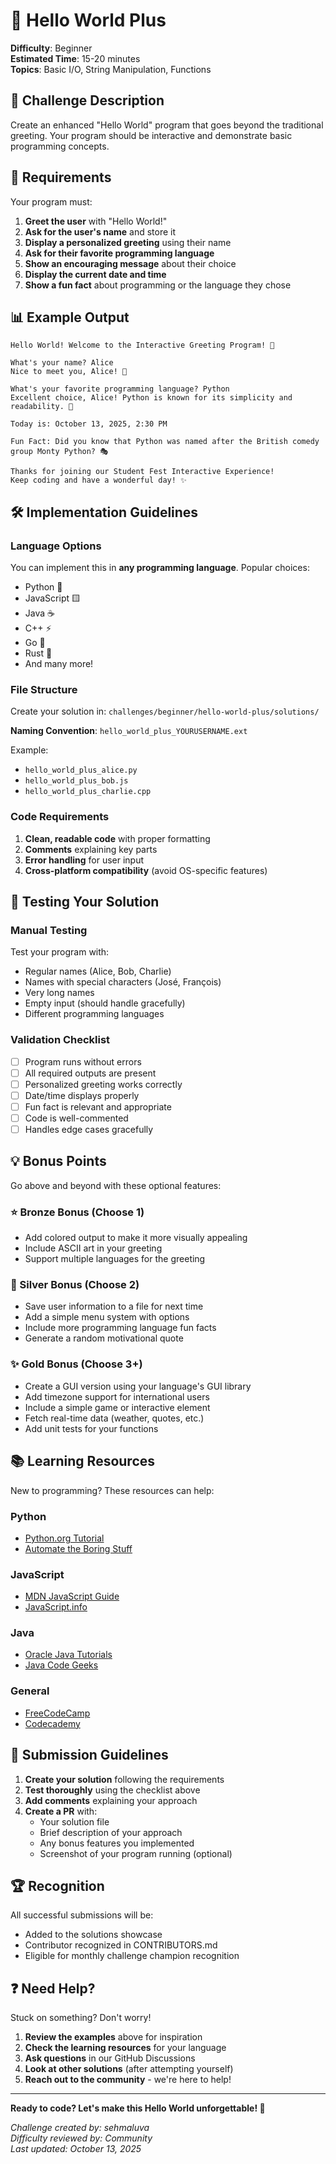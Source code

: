 # 🌱 Hello World Plus

**Difficulty**: Beginner  
**Estimated Time**: 15-20 minutes  
**Topics**: Basic I/O, String Manipulation, Functions

## 📝 Challenge Description

Create an enhanced "Hello World" program that goes beyond the traditional greeting. Your program should be interactive and demonstrate basic programming concepts.

## 🎯 Requirements

Your program must:

1. **Greet the user** with "Hello World!"
2. **Ask for the user's name** and store it
3. **Display a personalized greeting** using their name
4. **Ask for their favorite programming language**
5. **Show an encouraging message** about their choice
6. **Display the current date and time**
7. **Show a fun fact** about programming or the language they chose

## 📊 Example Output

```
Hello World! Welcome to the Interactive Greeting Program! 🎉

What's your name? Alice
Nice to meet you, Alice! 👋

What's your favorite programming language? Python
Excellent choice, Alice! Python is known for its simplicity and readability. 🐍

Today is: October 13, 2025, 2:30 PM

Fun Fact: Did you know that Python was named after the British comedy group Monty Python? 🎭

Thanks for joining our Student Fest Interactive Experience! 
Keep coding and have a wonderful day! ✨
```

## 🛠️ Implementation Guidelines

### Language Options
You can implement this in **any programming language**. Popular choices:
- Python 🐍
- JavaScript 🟨
- Java ☕
- C++ ⚡
- Go 🔵
- Rust 🦀
- And many more!

### File Structure
Create your solution in: `challenges/beginner/hello-world-plus/solutions/`

**Naming Convention**: `hello_world_plus_YOURUSERNAME.ext`

Example:
- `hello_world_plus_alice.py`
- `hello_world_plus_bob.js`
- `hello_world_plus_charlie.cpp`

### Code Requirements
1. **Clean, readable code** with proper formatting
2. **Comments** explaining key parts
3. **Error handling** for user input
4. **Cross-platform compatibility** (avoid OS-specific features)

## 🧪 Testing Your Solution

### Manual Testing
Test your program with:
- Regular names (Alice, Bob, Charlie)
- Names with special characters (José, François)
- Very long names
- Empty input (should handle gracefully)
- Different programming languages

### Validation Checklist
- [ ] Program runs without errors
- [ ] All required outputs are present
- [ ] Personalized greeting works correctly
- [ ] Date/time displays properly
- [ ] Fun fact is relevant and appropriate
- [ ] Code is well-commented
- [ ] Handles edge cases gracefully

## 💡 Bonus Points

Go above and beyond with these optional features:

### ⭐ Bronze Bonus (Choose 1)
- Add colored output to make it more visually appealing
- Include ASCII art in your greeting
- Support multiple languages for the greeting

### 🌟 Silver Bonus (Choose 2)
- Save user information to a file for next time
- Add a simple menu system with options
- Include more programming language fun facts
- Generate a random motivational quote

### ✨ Gold Bonus (Choose 3+)
- Create a GUI version using your language's GUI library
- Add timezone support for international users
- Include a simple game or interactive element
- Fetch real-time data (weather, quotes, etc.)
- Add unit tests for your functions

## 📚 Learning Resources

New to programming? These resources can help:

### Python
- [Python.org Tutorial](https://docs.python.org/3/tutorial/)
- [Automate the Boring Stuff](https://automatetheboringstuff.com/)

### JavaScript
- [MDN JavaScript Guide](https://developer.mozilla.org/en-US/docs/Web/JavaScript/Guide)
- [JavaScript.info](https://javascript.info/)

### Java
- [Oracle Java Tutorials](https://docs.oracle.com/javase/tutorial/)
- [Java Code Geeks](https://www.javacodegeeks.com/)

### General
- [FreeCodeCamp](https://www.freecodecamp.org/)
- [Codecademy](https://www.codecademy.com/)

## 🎉 Submission Guidelines

1. **Create your solution** following the requirements
2. **Test thoroughly** using the checklist above
3. **Add comments** explaining your approach
4. **Create a PR** with:
   - Your solution file
   - Brief description of your approach
   - Any bonus features you implemented
   - Screenshot of your program running (optional)

## 🏆 Recognition

All successful submissions will be:
- Added to the solutions showcase
- Contributor recognized in CONTRIBUTORS.md
- Eligible for monthly challenge champion recognition

## ❓ Need Help?

Stuck on something? Don't worry!

1. **Review the examples** above for inspiration
2. **Check the learning resources** for your language
3. **Ask questions** in our GitHub Discussions
4. **Look at other solutions** (after attempting yourself)
5. **Reach out to the community** - we're here to help!

---

**Ready to code? Let's make this Hello World unforgettable! 🚀**

*Challenge created by: sehmaluva*  
*Difficulty reviewed by: Community*  
*Last updated: October 13, 2025*